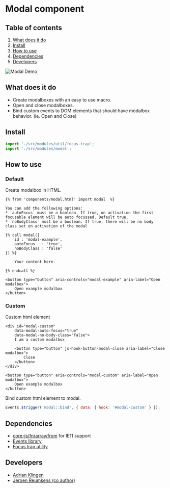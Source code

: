 
# Modal component

## Table of contents
1. [What does it do](#markdown-header-what-does-it-do)
2. [Install](#markdown-header-install)
3. [How to use](#markdown-header-how-to-use)
4. [Dependencies](#markdown-header-dependencies)
5. [Developers](#markdown-header-developers)

![Modal Demo](./_demo/modal.gif)

## What does it do
* Create modalboxes with an easy to use macro.
* Open and close modalboxes.
* Bind custom events to DOM elements that should have modalbox behavior. (ie. Open and Close)

## Install
```javascript
import './src/modules/util/focus-trap';
import './src/modules/modal';
```

## How to use

### Default

Create modalbox in HTML.
```htmlmixed
{% from 'components/modal.html' import modal  %}

You can add the following options:
* `autoFocus` must be a boolean. If true, on activation the first focusable element will be auto focussed. Default true.
* `noBodyClass` must be a boolean. If true, there will be no body class set on activation of the modal

{% call modal({
    id : 'modal-example',
    autoFocus   : 'true',
    noBodyClass : 'false'
}) %}

    Your content here.

{% endcall %}

<button type="button" aria-controls="modal-example" aria-label="Open modalbox">
    Open example modalbox
</button>

```

### Custom

Custom html element
```htmlmixed
<div id="modal-custom"
    data-modal-auto-focus="true"
    data-modal-no-body-class="false">
    I am a custom modalbox

    <button type="button" js-hook-button-modal-close aria-label="Close modalbox">
        Close
    </button>
</div>

<button type="button" aria-controls="modal-custom" aria-label="Open modalbox">
    Open example modalbox
</button>

```

Bind custom html element to modal.
```javascript
Events.$trigger('modal::bind', { data: { hook: '#modal-custom' } });
```

## Dependencies
* [core-js/fn/array/from](https://www.npmjs.com/package/core-js) for IE11 support
* [Events library](/utilities/events/)
* [Focus trap utility](/utilities/focus-trap/)

## Developers
* [Adrian Klingen](mailto:adrian@tamtam.nl)
* [Jeroen Reumkens (co author)](mailto:jeroen.reumkens@tamtam.nl)
